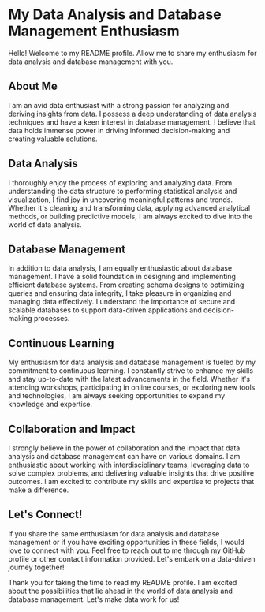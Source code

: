 # My Data Analysis and Database Management Enthusiasm

Hello! Welcome to my README profile. Allow me to share my enthusiasm for data analysis and database management with you.

## About Me

I am an avid data enthusiast with a strong passion for analyzing and deriving insights from data. I possess a deep understanding of data analysis techniques and have a keen interest in database management. I believe that data holds immense power in driving informed decision-making and creating valuable solutions.

## Data Analysis

I thoroughly enjoy the process of exploring and analyzing data. From understanding the data structure to performing statistical analysis and visualization, I find joy in uncovering meaningful patterns and trends. Whether it's cleaning and transforming data, applying advanced analytical methods, or building predictive models, I am always excited to dive into the world of data analysis.

## Database Management

In addition to data analysis, I am equally enthusiastic about database management. I have a solid foundation in designing and implementing efficient database systems. From creating schema designs to optimizing queries and ensuring data integrity, I take pleasure in organizing and managing data effectively. I understand the importance of secure and scalable databases to support data-driven applications and decision-making processes.

## Continuous Learning

My enthusiasm for data analysis and database management is fueled by my commitment to continuous learning. I constantly strive to enhance my skills and stay up-to-date with the latest advancements in the field. Whether it's attending workshops, participating in online courses, or exploring new tools and technologies, I am always seeking opportunities to expand my knowledge and expertise.

## Collaboration and Impact

I strongly believe in the power of collaboration and the impact that data analysis and database management can have on various domains. I am enthusiastic about working with interdisciplinary teams, leveraging data to solve complex problems, and delivering valuable insights that drive positive outcomes. I am excited to contribute my skills and expertise to projects that make a difference.

## Let's Connect!

If you share the same enthusiasm for data analysis and database management or if you have exciting opportunities in these fields, I would love to connect with you. Feel free to reach out to me through my GitHub profile or other contact information provided. Let's embark on a data-driven journey together!

Thank you for taking the time to read my README profile. I am excited about the possibilities that lie ahead in the world of data analysis and database management. Let's make data work for us!
